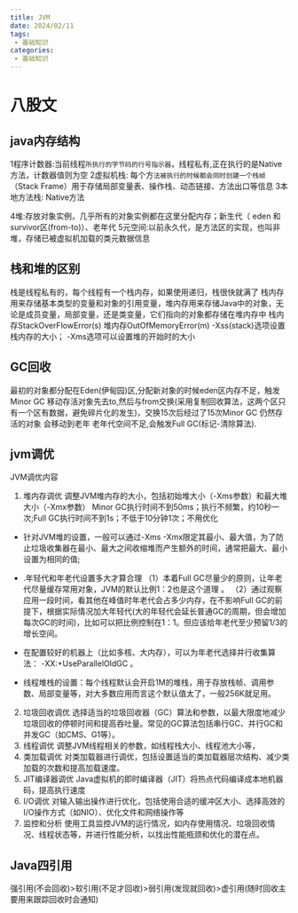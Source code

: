 ```yaml
---
title: JVM
date: 2024/02/11
tags:
 - 基础知识
categories:
 - 基础知识
---
```

 
 # 八股文
 ## java内存结构
 1程序计数器:当前线程`所执行的字节码的行号指示器`，线程私有,正在执行的是Native方法，计数器值则为空
 2虚拟机栈: 每个方`法被执行的时候都会同时创建一个栈帧`（Stack Frame）用于存储局部变量表、操作栈、动态链接、方法出口等信息
 3本地方法栈: Native方法

 4堆:存放对象实例，几乎所有的对象实例都在这里分配内存；新生代（ eden 和 survivor区(from-to)）、老年代
 5元空间:以前永久代，是方法区的实现，也叫非堆，存储已被虚拟机加载的类元数据信息


## 栈和堆的区别
栈是线程私有的，每个线程有一个栈内存，如果使用递归，栈很快就满了
栈内存用来存储基本类型的变量和对象的引用变量，堆内存用来存储Java中的对象，无论是成员变量，局部变量，还是类变量，它们指向的对象都存储在堆内存中
栈内存StackOverFlowError(s)           堆内存OutOfMemoryError(m)
-Xss(stack)选项设置栈内存的大小； -Xms选项可以设置堆的开始时的大小



## GC回收
最初的对象都分配在Eden(伊甸园)区,分配新对象的时候eden区内存不足，触发Minor GC 
移动存活对象先去to,然后与from交换(采用复制回收算法，这两个区只有一个区有数据，避免碎片化的发生)，交换15次后经过了15次Minor GC 仍然存活的对象 会移动到老年
老年代空间不足,会触发Full GC(标记-清除算法).



## jvm调优
JVM调优内容
1. 堆内存调优
调整JVM堆内存的大小，包括初始堆大小（-Xms参数）和最大堆大小（-Xmx参数）
Minor GC执行时间不到50ms；执行不频繁，约10秒一次;Full GC执行时间不到1s；不低于10分钟1次；不用优化
- 针对JVM堆的设置，一般可以通过-Xms -Xmx限定其最小、最大值，为了防止垃圾收集器在最小、最大之间收缩堆而产生额外的时间，通常把最大、最小设置为相同的值;
- .年轻代和年老代设置多大才算合理
（1）本着Full GC尽量少的原则，让年老代尽量缓存常用对象，JVM的默认比例1：2也是这个道理 。 
（2）通过观察应用一段时间，看其他在峰值时年老代会占多少内存，在不影响Full GC的前提下，根据实际情况加大年轻代(大的年轻代会延长普通GC的周期，但会增加每次GC的时间)，比如可以把比例控制在1：1。但应该给年老代至少预留1/3的增长空间。

- 在配置较好的机器上（比如多核、大内存），可以为年老代选择并行收集算法： -XX:+UseParallelOldGC 。
- 线程堆栈的设置：每个线程默认会开启1M的堆栈，用于存放栈帧、调用参数、局部变量等，对大多数应用而言这个默认值太了，一般256K就足用。

2. 垃圾回收调优
选择适当的垃圾回收器（GC）算法和参数，以最大限度地减少垃圾回收的停顿时间和提高吞吐量。常见的GC算法包括串行GC、并行GC和并发GC（如CMS、G1等）。
3. 线程调优
调整JVM线程相关的参数，如线程栈大小、线程池大小等，
4. 类加载调优
对类加载器进行调优，包括设置适当的类加载器层次结构、减少类加载的次数和提高加载速度。
5. JIT编译器调优
Java虚拟机的即时编译器（JIT）将热点代码编译成本地机器码，提高执行速度
5. I/O调优
对输入输出操作进行优化，包括使用合适的缓冲区大小、选择高效的I/O操作方式（如NIO）、优化文件和网络操作等
6. 监控和分析
使用工具监控JVM的运行情况，如内存使用情况、垃圾回收情况、线程状态等，并进行性能分析，以找出性能瓶颈和优化的潜在点。



## Java四引用
强引用(不会回收)>软引用(不足才回收)>弱引用(发现就回收)>虚引用(随时回收主要用来跟踪回收时会通知)
